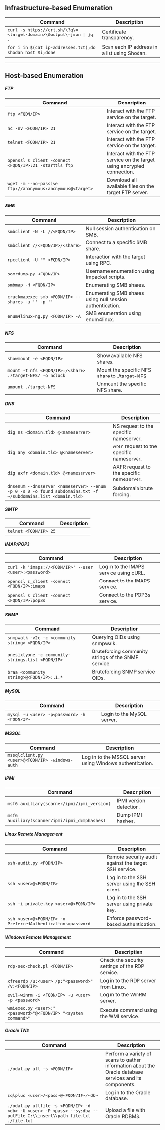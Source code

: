 ## Infrastructure-based Enumeration

|**Command**|**Description**|
|---|---|
|`curl -s https://crt.sh/\?q\=<target-domain>\&output\=json \| jq .`|Certificate transparency.|
|`for i in $(cat ip-addresses.txt);do shodan host $i;done`|Scan each IP address in a list using Shodan.|

---

## Host-based Enumeration

##### FTP

|**Command**|**Description**|
|---|---|
|`ftp <FQDN/IP>`|Interact with the FTP service on the target.|
|`nc -nv <FQDN/IP> 21`|Interact with the FTP service on the target.|
|`telnet <FQDN/IP> 21`|Interact with the FTP service on the target.|
|`openssl s_client -connect <FQDN/IP>:21 -starttls ftp`|Interact with the FTP service on the target using encrypted connection.|
|`wget -m --no-passive ftp://anonymous:anonymous@<target>`|Download all available files on the target FTP server.|

##### SMB

|**Command**|**Description**|
|---|---|
|`smbclient -N -L //<FQDN/IP>`|Null session authentication on SMB.|
|`smbclient //<FQDN/IP>/<share>`|Connect to a specific SMB share.|
|`rpcclient -U "" <FQDN/IP>`|Interaction with the target using RPC.|
|`samrdump.py <FQDN/IP>`|Username enumeration using Impacket scripts.|
|`smbmap -H <FQDN/IP>`|Enumerating SMB shares.|
|`crackmapexec smb <FQDN/IP> --shares -u '' -p ''`|Enumerating SMB shares using null session authentication.|
|`enum4linux-ng.py <FQDN/IP> -A`|SMB enumeration using enum4linux.|

##### NFS

|**Command**|**Description**|
|---|---|
|`showmount -e <FQDN/IP>`|Show available NFS shares.|
|`mount -t nfs <FQDN/IP>:/<share> ./target-NFS/ -o nolock`|Mount the specific NFS share to ./target-NFS|
|`umount ./target-NFS`|Unmount the specific NFS share.|

##### DNS

|**Command**|**Description**|
|---|---|
|`dig ns <domain.tld> @<nameserver>`|NS request to the specific nameserver.|
|`dig any <domain.tld> @<nameserver>`|ANY request to the specific nameserver.|
|`dig axfr <domain.tld> @<nameserver>`|AXFR request to the specific nameserver.|
|`dnsenum --dnsserver <nameserver> --enum -p 0 -s 0 -o found_subdomains.txt -f ~/subdomains.list <domain.tld>`|Subdomain brute forcing.|

##### SMTP

|**Command**|**Description**|
|---|---|
|`telnet <FQDN/IP> 25`||

##### IMAP/POP3

|**Command**|**Description**|
|---|---|
|`curl -k 'imaps://<FQDN/IP>' --user <user>:<password>`|Log in to the IMAPS service using cURL.|
|`openssl s_client -connect <FQDN/IP>:imaps`|Connect to the IMAPS service.|
|`openssl s_client -connect <FQDN/IP>:pop3s`|Connect to the POP3s service.|

##### SNMP

|**Command**|**Description**|
|---|---|
|`snmpwalk -v2c -c <community string> <FQDN/IP>`|Querying OIDs using snmpwalk.|
|`onesixtyone -c community-strings.list <FQDN/IP>`|Bruteforcing community strings of the SNMP service.|
|`braa <community string>@<FQDN/IP>:.1.*`|Bruteforcing SNMP service OIDs.|

##### MySQL

|**Command**|**Description**|
|---|---|
|`mysql -u <user> -p<password> -h <FQDN/IP>`|Login to the MySQL server.|

##### MSSQL

|**Command**|**Description**|
|---|---|
|`mssqlclient.py <user>@<FQDN/IP> -windows-auth`|Log in to the MSSQL server using Windows authentication.|

##### IPMI

|**Command**|**Description**|
|---|---|
|`msf6 auxiliary(scanner/ipmi/ipmi_version)`|IPMI version detection.|
|`msf6 auxiliary(scanner/ipmi/ipmi_dumphashes)`|Dump IPMI hashes.|

##### Linux Remote Management

|**Command**|**Description**|
|---|---|
|`ssh-audit.py <FQDN/IP>`|Remote security audit against the target SSH service.|
|`ssh <user>@<FQDN/IP>`|Log in to the SSH server using the SSH client.|
|`ssh -i private.key <user>@<FQDN/IP>`|Log in to the SSH server using private key.|
|`ssh <user>@<FQDN/IP> -o PreferredAuthentications=password`|Enforce password-based authentication.|

##### Windows Remote Management

|**Command**|**Description**|
|---|---|
|`rdp-sec-check.pl <FQDN/IP>`|Check the security settings of the RDP service.|
|`xfreerdp /u:<user> /p:"<password>" /v:<FQDN/IP>`|Log in to the RDP server from Linux.|
|`evil-winrm -i <FQDN/IP> -u <user> -p <password>`|Log in to the WinRM server.|
|`wmiexec.py <user>:"<password>"@<FQDN/IP> "<system command>"`|Execute command using the WMI service.|

##### Oracle TNS

| **Command**                                                                                                          | **Description**                                                                                         |
| -------------------------------------------------------------------------------------------------------------------- | ------------------------------------------------------------------------------------------------------- |
| `./odat.py all -s <FQDN/IP>`                                                                                         | Perform a variety of scans to gather information about the Oracle database services and its components. |
| `sqlplus <user>/<pass>@<FQDN/IP>/<db>`                                                                               | Log in to the Oracle database.                                                                          |
| `./odat.py utlfile -s <FQDN/IP> -d <db> -U <user> -P <pass> --sysdba --putFile C:\\insert\\path file.txt ./file.txt` | Upload a file with Oracle RDBMS.                                                                        |